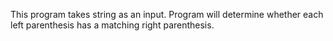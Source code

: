 This program takes string as an input. Program will determine whether each left parenthesis has a matching right parenthesis.
